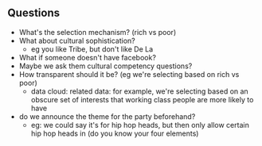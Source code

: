 ##  Questions

- What's the selection mechanism? (rich vs poor)
- What about cultural sophistication?
  - eg you like Tribe, but don't like De La
- What if someone doesn't have facebook?
- Maybe we ask them cultural competency questions?
- How transparent should it be? (eg we're selecting based on rich vs poor)
  - data cloud: related data: for example, we're selecting based on an obscure set of interests that working class people are more likely to have
- do we announce the theme for the party beforehand?
  - eg: we could say it's for hip hop heads, but then only allow certain hip hop heads in (do you know your four elements)
